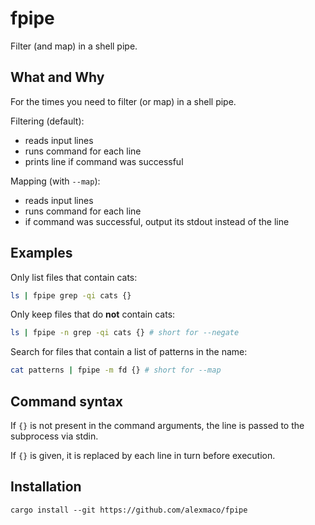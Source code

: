 # fpipe

Filter (and map) in a shell pipe.

## What and Why

For the times you need to filter (or map) in a shell pipe.

Filtering (default):
- reads input lines
- runs command for each line
- prints line if command was successful

Mapping (with `--map`):
- reads input lines
- runs command for each line
- if command was successful, output its stdout instead of the line

## Examples

Only list files that contain cats:

```bash
ls | fpipe grep -qi cats {}
```

Only keep files that do **not** contain cats:

```bash
ls | fpipe -n grep -qi cats {} # short for --negate
```

Search for files that contain a list of patterns in the name:

```bash
cat patterns | fpipe -m fd {} # short for --map
```

## Command syntax

If `{}` is not present in the command arguments, the line is passed to the subprocess via stdin.

If `{}` is given, it is replaced by each line in turn before execution.

## Installation

`cargo install --git https://github.com/alexmaco/fpipe`
